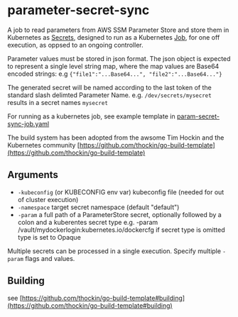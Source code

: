 # parameter-secret-sync

A job to read parameters from AWS SSM Parameter Store and store them in Kubernetes as [Secrets](https://kubernetes.io/docs/concepts/configuration/secret/Secrets), designed to run as a Kubernetes [Job](https://kubernetes.io/docs/concepts/workloads/controllers/jobs-run-to-completion/), for one off execution, as oppsed to an ongoing controller.

Parameter values must be stored in json format. The json object is expected to represent a single level string map, where the map values are Base64 encoded strings: 
e.g `{"file1":"...Base64...", "file2":"...Base64..."}`

The generated secret will be named according to the last token of the standard slash 
delimted Parameter Name. e.g. `/dev/secrets/mysecret` results in a secret names `mysecret`

For running as a kubernetes job, see example template in [param-secret-sync-job.yaml](kubernetes/param-secret-sync-job.yaml)

The build system has been adopted from the awsome Tim Hockin and the Kubernetes community [https://github.com/thockin/go-build-template](https://github.com/thockin/go-build-template)


## Arguments
+  `-kubeconfig`  (or KUBECONFIG env var) kubeconfig file (needed for out of cluster execution)
+  `-namespace` 
    	target secret namespace (default "default")
+  `-param` 
    	a full path of a ParameterStore secret, optionally followed by a colon and a kuberentes secret type
		e.g. -param /vault/mydockerlogin:kubernetes.io/dockercfg
		if secret type is omitted type is set to Opaque

Multiple secrets can be processed in a single execution. Specify multiple `-param` flags and values.

## Building
see 
[https://github.com/thockin/go-build-template#building](https://github.com/thockin/go-build-template#building)